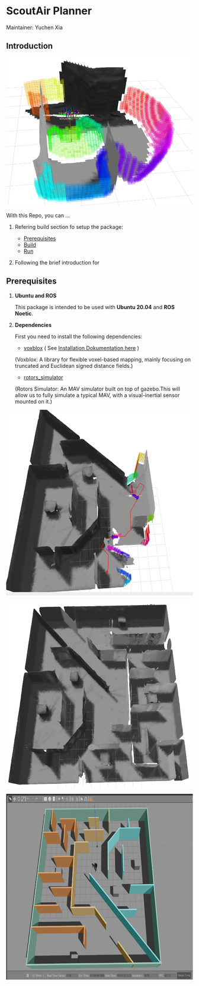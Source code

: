 # ScoutAir Planner
Maintainer: Yuchen Xia

## Introduction 

<p align="center">
<img src="./doc/FIS.png" alt="Frontier Map" width="600" height="400">
</p>

With this Repo, you can ...

1. Refering build section fo setup the package:
    - [Prerequisites](#prerequisites)
    - [Build](#build)
    - [Run](#run)

2. Following the brief introduction for



## Prerequisites
1. __Ubuntu and ROS__

   This package is intended to be used with **Ubuntu 20.04** and **ROS Noetic**.

2. __Dependencies__

   First you need to install the following dependencies:

   * [voxblox](https://github.com/ethz-asl/voxblox)   ( See [Installation Dokumentation here](https://voxblox.readthedocs.io/en/latest/pages/Installation.html) )

   (Voxblox: A library for flexible voxel-based mapping, mainly focusing on truncated and Euclidean signed distance fields.)

   * [rotors_simulator](https://github.com/ethz-asl/rotors_simulator#installation-instructions---ubuntu-1604-with-ros-kinetic) 

   (Rotors Simulator: An MAV simulator built on top of gazebo.This will allow us to fully simulate a typical MAV, with a visual-inertial sensor mounted on it.)




<p align="center">
<img src="./doc/frontier_tour.png" alt="Frontier Tour" width="600" height="500">
</p>

<p align="center">
<img src="./doc/explorated_map.png" alt="Explorated Map" width="600" height="500">
</p>

<p align="center">
<img src="./doc/sim_world.png" alt="Simulation World" width="600" height="500">
</p>

   
